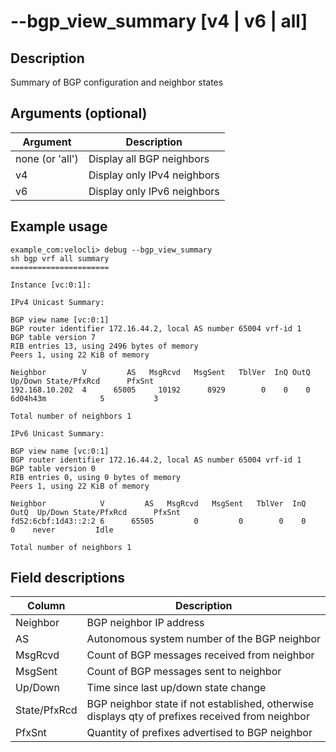 #	--bgp_view_summary [v4 | v6 | all]

##	Description
Summary of BGP configuration and neighbor states

##  Arguments (optional)
| Argument | Description |
|---|---|
| none (or 'all') | Display all BGP neighbors |
| v4 | Display only IPv4 neighbors |
| v6 | Display only IPv6 neighbors |

##  Example usage
```
example_com:velocli> debug --bgp_view_summary
sh bgp vrf all summary
======================

Instance [vc:0:1]:

IPv4 Unicast Summary:

BGP view name [vc:0:1]
BGP router identifier 172.16.44.2, local AS number 65004 vrf-id 1
BGP table version 7
RIB entries 13, using 2496 bytes of memory
Peers 1, using 22 KiB of memory

Neighbor        V         AS   MsgRcvd   MsgSent   TblVer  InQ OutQ  Up/Down State/PfxRcd      PfxSnt
192.168.10.202  4      65005     10192      8929        0    0    0 6d04h43m            5           3

Total number of neighbors 1

IPv6 Unicast Summary:

BGP view name [vc:0:1]
BGP router identifier 172.16.44.2, local AS number 65004 vrf-id 1
BGP table version 0
RIB entries 0, using 0 bytes of memory
Peers 1, using 22 KiB of memory

Neighbor            V         AS   MsgRcvd   MsgSent   TblVer  InQ OutQ  Up/Down State/PfxRcd      PfxSnt
fd52:6cbf:1d43::2:2 6      65505         0         0        0    0    0    never         Idle           

Total number of neighbors 1
```

##  Field descriptions
| Column | Description |
|---|---|
| Neighbor | BGP neighbor IP address |
| AS | Autonomous system number of the BGP neighbor |
| MsgRcvd | Count of BGP messages received from neighbor |
| MsgSent | Count of BGP messages sent to neighbor |
| Up/Down | Time since last up/down state change |
| State/PfxRcd | BGP neighbor state if not established, otherwise displays qty of prefixes received from neighbor |
| PfxSnt | Quantity of prefixes advertised to BGP neighbor |
